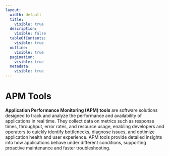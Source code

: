 ```yaml
---
layout:
  width: default
  title:
    visible: true
  description:
    visible: false
  tableOfContents:
    visible: true
  outline:
    visible: true
  pagination:
    visible: true
  metadata:
    visible: true
---
```


# APM Tools

**Application Performance Monitoring (APM) tools** are software solutions designed to track and analyze the performance and availability of applications in real time. They collect data on metrics such as response times, throughput, error rates, and resource usage, enabling developers and operators to quickly identify bottlenecks, diagnose issues, and optimize application health and user experience. APM tools provide detailed insights into how applications behave under different conditions, supporting proactive maintenance and faster troubleshooting.
